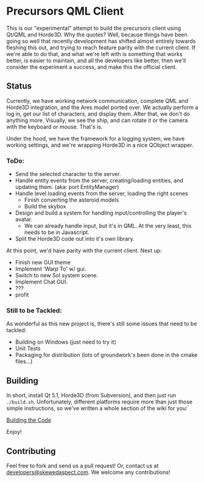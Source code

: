 # Precursors QML Client

This is our "experimental" attempt to build the precursors client using Qt/QML and Horde3D. Why the quotes? Well,
because things have been going so well that recently development has shifted almost entirely towards fleshing this out,
and trying to reach feature parity with the current client. If we're able to do that, and what we're left with is something
that works better, is easier to maintain, and all the developers like better, then we'll consider the experiment a
success, and make this the official client.

## Status

Currently, we have working network communication, complete QML and Horde3D integration, and the Ares model ported over.
We actually perform a log in, get our list of characters, and display them. After that, we don't do anything more. Visually,
we see the ship, and can rotate it or the camera with the keyboard or mouse. That's is.

Under the hood, we have the framework for a logging system, we have working settings, and we're wrapping Horde3D in a
nice QObject wrapper.

### ToDo:

* Send the selected character to the server.
* Handle entity events from the server, creating/loading entities, and updating them. (aka: port EntityManager)
* Handle level loading events from the server, loading the right scenes
	* Finish converting the asteroid models
	* Build the skybox
* Design and build a system for handling input/controlling the player's avatar.
	* We can already handle input, but it's in QML. At the very least, this needs to be in Javascript.
* Split the Horde3D code out into it's own library.

At this point, we'd have parity with the current client. Next up:

* Finish new GUI theme
* Implement 'Warp To' w/ gui.
* Switch to new Sol system scene.
* Implement Chat GUI.
* ???
* profit

### Still to be Tackled:

As wonderful as this new project is, there's still some issues that need to be tackled:

* Building on Windows (just need to try it)
* Unit Tests
* Packaging for distribution (lots of groundwork's been done in the cmake files...)

## Building

In short, install Qt 5.1, Horde3D (from Subversion), and then just run `./build.sh`. Unfortunately, different platforms
require more than just those simple instructions, so we've written a whole section of the wiki for you:

[Building the Code](https://bitbucket.org/skewedaspect/precursors-client-qml/wiki/Building%20the%20Code)

Enjoy!

## Contributing

Feel free to fork and send us a pull request! Or, contact us at [developers@skewedaspect.com](mailto:developes@skewedaspect.com).
We welcome any contributions!

